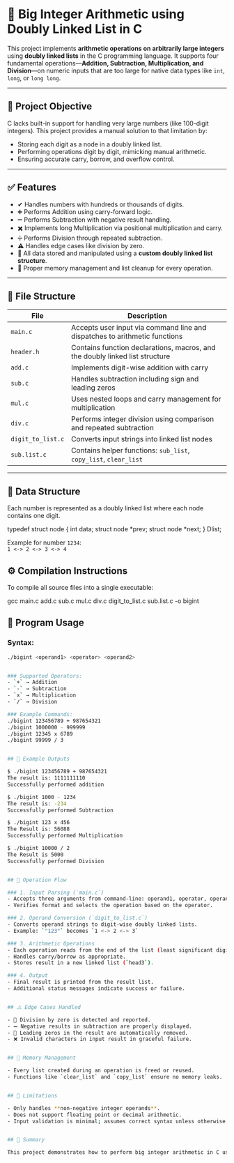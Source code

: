 
# 🔢 Big Integer Arithmetic using Doubly Linked List in C

This project implements **arithmetic operations on arbitrarily large integers** using **doubly linked lists** in the C programming language. It supports four fundamental operations—**Addition, Subtraction, Multiplication, and Division**—on numeric inputs that are too large for native data types like `int`, `long`, or `long long`.

---

## 🧠 Project Objective

C lacks built-in support for handling very large numbers (like 100-digit integers). This project provides a manual solution to that limitation by:
- Storing each digit as a node in a doubly linked list.
- Performing operations digit by digit, mimicking manual arithmetic.
- Ensuring accurate carry, borrow, and overflow control.

---

## ✅ Features

- ✔ Handles numbers with hundreds or thousands of digits.
- ➕ Performs Addition using carry-forward logic.
- ➖ Performs Subtraction with negative result handling.
- ✖️ Implements long Multiplication via positional multiplication and carry.
- ➗ Performs Division through repeated subtraction.
- ⚠️ Handles edge cases like division by zero.
- 🧱 All data stored and manipulated using a **custom doubly linked list structure**.
- 🧼 Proper memory management and list cleanup for every operation.

---

## 📂 File Structure

| File             | Description |
|------------------|-------------|
| `main.c`         | Accepts user input via command line and dispatches to arithmetic functions |
| `header.h`       | Contains function declarations, macros, and the doubly linked list structure |
| `add.c`          | Implements digit-wise addition with carry |
| `sub.c`          | Handles subtraction including sign and leading zeros |
| `mul.c`          | Uses nested loops and carry management for multiplication |
| `div.c`          | Performs integer division using comparison and repeated subtraction |
| `digit_to_list.c`| Converts input strings into linked list nodes |
| `sub.list.c`     | Contains helper functions: `sub_list`, `copy_list`, `clear_list` |

---

## 🧱 Data Structure

Each number is represented as a doubly linked list where each node contains one digit.

typedef struct node {
    int data;
    struct node *prev;
    struct node *next;
} Dlist;

Example for number `1234`:  
`1 <-> 2 <-> 3 <-> 4`


## ⚙️ Compilation Instructions

To compile all source files into a single executable:

gcc main.c add.c sub.c mul.c div.c digit_to_list.c sub.list.c -o bigint


## 🚀 Program Usage

### Syntax:
```bash
./bigint <operand1> <operator> <operand2>


### Supported Operators:
- `+` → Addition
- `-` → Subtraction
- `x` → Multiplication
- `/` → Division

### Example Commands:
./bigint 123456789 + 987654321
./bigint 1000000 - 999999
./bigint 12345 x 6789
./bigint 99999 / 3


## 🧪 Example Outputs

$ ./bigint 123456789 + 987654321
The result is: 1111111110
Successfully performed addition

$ ./bigint 1000 - 1234
The result is: -234
Successfully performed Subtraction

$ ./bigint 123 x 456
The Result is: 56088
Successfully performed Multiplication

$ ./bigint 10000 / 2
The Result is 5000
Successfully performed Division


## 🔄 Operation Flow

### 1. Input Parsing (`main.c`)
- Accepts three arguments from command-line: operand1, operator, operand2.
- Verifies format and selects the operation based on the operator.

### 2. Operand Conversion (`digit_to_list.c`)
- Converts operand strings to digit-wise doubly linked lists.
- Example: `"123"` becomes `1 <-> 2 <-> 3`

### 3. Arithmetic Operations
- Each operation reads from the end of the list (least significant digit).
- Handles carry/borrow as appropriate.
- Stores result in a new linked list (`head3`).

### 4. Output
- Final result is printed from the result list.
- Additional status messages indicate success or failure.


## ⚠️ Edge Cases Handled

- 🚫 Division by zero is detected and reported.
- ➖ Negative results in subtraction are properly displayed.
- 🧹 Leading zeros in the result are automatically removed.
- ❌ Invalid characters in input result in graceful failure.


## 🧼 Memory Management

- Every list created during an operation is freed or reused.
- Functions like `clear_list` and `copy_list` ensure no memory leaks.


## 📌 Limitations

- Only handles **non-negative integer operands**.
- Does not support floating point or decimal arithmetic.
- Input validation is minimal; assumes correct syntax unless otherwise handled.


## 📝 Summary

This project demonstrates how to perform big integer arithmetic in C using custom data structures. It emulates manual operations through linked list manipulation, enabling the handling of large values far beyond native type limits. The modular design, proper memory handling, and full operator support make this a comprehensive learning and practical tool for understanding both data structures and arithmetic logic at a low level in systems programming.



